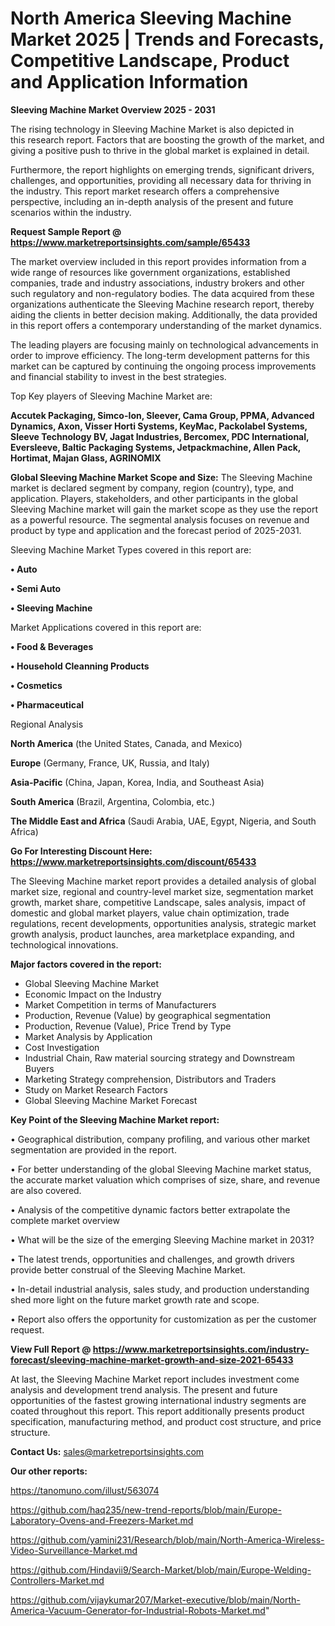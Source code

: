 # North America Sleeving Machine Market 2025 | Trends and Forecasts, Competitive Landscape, Product and Application Information

<Strong> Sleeving Machine Market Overview 2025 - 2031</strong>

The rising technology in Sleeving Machine Market is also depicted in this research report. Factors that are boosting the growth of the market, and giving a positive push to thrive in the global market is explained in detail.

Furthermore, the report highlights on emerging trends, significant drivers, challenges, and opportunities, providing all necessary data for thriving in the industry. This report market research offers a comprehensive perspective, including an in-depth analysis of the present and future scenarios within the industry.

<strong>Request Sample Report @ <a href=https://www.marketreportsinsights.com/sample/65433>https://www.marketreportsinsights.com/sample/65433</a></strong>

The market overview included in this report provides information from a wide range of resources like government organizations, established companies, trade and industry associations, industry brokers and other such regulatory and non-regulatory bodies. The data acquired from these organizations authenticate the Sleeving Machine research report, thereby aiding the clients in better decision making. Additionally, the data provided in this report offers a contemporary understanding of the market dynamics.

The leading players are focusing mainly on technological advancements in order to improve efficiency. The long-term development patterns for this market can be captured by continuing the ongoing process improvements and financial stability to invest in the best strategies.

Top Key players of Sleeving Machine Market are:

<strong>Accutek Packaging, Simco-Ion, Sleever, Cama Group, PPMA, Advanced Dynamics, Axon, Visser Horti Systems, KeyMac, Packolabel Systems, Sleeve Technology BV, Jagat Industries, Bercomex, PDC International, Eversleeve, Baltic Packaging Systems, Jetpackmachine, Allen Pack, Hortimat, Majan Glass, AGRINOMIX</strong>

<strong><b>Global Sleeving Machine Market Scope and Size:</b></strong>
The Sleeving Machine market is declared segment by company, region (country), type, and application. Players, stakeholders, and other participants in the global Sleeving Machine market will gain the market scope as they use the report as a powerful resource. The segmental analysis focuses on revenue and product by type and application and the forecast period of 2025-2031.

Sleeving Machine Market Types covered in this report are:

<strong>• Auto

• Semi Auto

• Sleeving Machine</strong>

Market Applications covered in this report are:

<strong>• Food & Beverages

• Household Cleanning Products

• Cosmetics

• Pharmaceutical</strong> 

Regional Analysis

<strong>North America</strong> (the United States, Canada, and Mexico)

<strong>Europe</strong> (Germany, France, UK, Russia, and Italy)

<strong>Asia-Pacific</strong> (China, Japan, Korea, India, and Southeast Asia)

<strong>South America</strong> (Brazil, Argentina, Colombia, etc.)

<strong>The Middle East and Africa</strong> (Saudi Arabia, UAE, Egypt, Nigeria, and South Africa)

<strong>Go For Interesting Discount Here: <a href=https://www.marketreportsinsights.com/discount/65433>https://www.marketreportsinsights.com/discount/65433</a></strong>

The Sleeving Machine market report provides a detailed analysis of global market size, regional and country-level market size, segmentation market growth, market share, competitive Landscape, sales analysis, impact of domestic and global market players, value chain optimization, trade regulations, recent developments, opportunities analysis, strategic market growth analysis, product launches, area marketplace expanding, and technological innovations.

<strong><b>Major factors covered in the report:</b></strong>
<ul>
  <li>Global Sleeving Machine Market </li>
  <li>Economic Impact on the Industry</li>
  <li>Market Competition in terms of Manufacturers</li>
  <li>Production, Revenue (Value) by geographical segmentation</li>
  <li>Production, Revenue (Value), Price Trend by Type</li>
  <li>Market Analysis by Application</li>
  <li>Cost Investigation</li>
  <li>Industrial Chain, Raw material sourcing strategy and Downstream Buyers</li>
  <li>Marketing Strategy comprehension, Distributors and Traders</li>
  <li>Study on Market Research Factors</li>
  <li>Global Sleeving Machine Market Forecast</li>
</ul>

<strong><b>Key Point of the Sleeving Machine Market report:</b></strong>

• Geographical distribution, company profiling, and various other market segmentation are provided in the report.

• For better understanding of the global Sleeving Machine market status, the accurate market valuation which comprises of size, share, and revenue are also covered.

• Analysis of the competitive dynamic factors better extrapolate the complete market overview

• What will be the size of the emerging Sleeving Machine market in 2031?

• The latest trends, opportunities and challenges, and growth drivers provide better construal of the Sleeving Machine Market.

• In-detail industrial analysis, sales study, and production understanding shed more light on the future market growth rate and scope.

• Report also offers the opportunity for customization as per the customer request.

<strong><b>View Full Report @ <a href=https://www.marketreportsinsights.com/industry-forecast/sleeving-machine-market-growth-and-size-2021-65433>https://www.marketreportsinsights.com/industry-forecast/sleeving-machine-market-growth-and-size-2021-65433</a></b></strong>


At last, the Sleeving Machine Market report includes investment come analysis and development trend analysis. The present and future opportunities of the fastest growing international industry segments are coated throughout this report. This report additionally presents product specification, manufacturing method, and product cost structure, and price structure.

<strong>Contact Us:</strong>
sales@marketreportsinsights.com

<strong>Our other reports:</strong>

<a href=https://tanomuno.com/illust/563074>https://tanomuno.com/illust/563074</a>

<a href=https://github.com/haq235/new-trend-reports/blob/main/Europe-Laboratory-Ovens-and-Freezers-Market.md>https://github.com/haq235/new-trend-reports/blob/main/Europe-Laboratory-Ovens-and-Freezers-Market.md</a>

<a href=https://github.com/yamini231/Research/blob/main/North-America-Wireless-Video-Surveillance-Market.md>https://github.com/yamini231/Research/blob/main/North-America-Wireless-Video-Surveillance-Market.md</a>

<a href=https://github.com/Hindavii9/Search-Market/blob/main/Europe-Welding-Controllers-Market.md>https://github.com/Hindavii9/Search-Market/blob/main/Europe-Welding-Controllers-Market.md</a>

<a href=https://github.com/vijaykumar207/Market-executive/blob/main/North-America-Vacuum-Generator-for-Industrial-Robots-Market.md>https://github.com/vijaykumar207/Market-executive/blob/main/North-America-Vacuum-Generator-for-Industrial-Robots-Market.md</a>"
